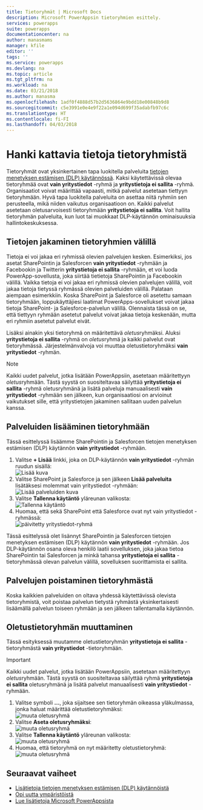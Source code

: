 ```yaml
---
title: Tietoryhmät | Microsoft Docs
description: Microsoft PowerAppsin tietoryhmien esittely.
services: powerapps
suite: powerapps
documentationcenter: na
author: manasmams
manager: kfile
editor: ''
tags: ''
ms.service: powerapps
ms.devlang: na
ms.topic: article
ms.tgt_pltfrm: na
ms.workload: na
ms.date: 03/21/2018
ms.author: manasma
ms.openlocfilehash: 1adf0f4888d57b2d5636864e9bdd18e00848b9d8
ms.sourcegitcommit: c5e3991e0e4e9f22a1e094d699f35adabfb97c6c
ms.translationtype: HT
ms.contentlocale: fi-FI
ms.lasthandoff: 04/03/2018
---
```

# <a name="learn-all-about-data-groups"></a>Hanki kattavia tietoja tietoryhmistä
Tietoryhmät ovat yksinkertainen tapa luokitella palveluita [tietojen menetyksen estämisen (DLP) käytännössä](prevent-data-loss.md). Kaksi käytettävissä olevaa tietoryhmää ovat **vain yritystiedot** -ryhmä ja **yritystietoja ei sallita** -ryhmä. Organisaatiot voivat määrittää vapaasti, mitkä palvelut asetetaan tiettyyn tietoryhmään. Hyvä tapa luokitella palveluita on asettaa niitä ryhmiin sen perusteella, mikä niiden vaikutus organisaatioon on. Kaikki palvelut asetetaan oletusarvoisesti tietoryhmään **yritystietoja ei sallita**. Voit hallita tietoryhmän palveluita, kun luot tai muokkaat DLP-käytännön ominaisuuksia hallintokeskuksessa.

## <a name="how-data-is-shared-between-data-groups"></a>Tietojen jakaminen tietoryhmien välillä
Tietoja ei voi jakaa eri ryhmissä olevien palvelujen kesken. Esimerkiksi, jos asetat SharePointin ja Salesforcen **vain yritystiedot** -ryhmään ja Facebookin ja Twitterin **yritystietoja ei sallita** -ryhmään, et voi luoda PowerApp-sovellusta, joka siirtää tietietoja SharePointin ja Facebookin välillä. Vaikka tietoja ei voi jakaa eri ryhmissä olevien palvelujen välillä, voit jakaa tietoja tietyssä ryhmässä olevien palveluiden välillä. Palataan aiempaan esimerkkiin. Koska SharePoint ja Salesforce oli asetettu samaan tietoryhmään, loppukäyttäjiesi laatimat PowerApps-sovellukset voivat jakaa tietoja SharePoint- ja Salesforce-palvelun välillä. Olennaista tässä on se, että tiettyyn ryhmään asetetut palvelut voivat jakaa tietoja keskenään, mutta eri ryhmiin asetetut palvelut eivät.

Lisäksi ainakin yksi tietoryhmä on määritettävä *oletus*ryhmäksi. Aluksi **yritystietoja ei sallita** -ryhmä on *oletus*ryhmä ja kaikki palvelut ovat tietoryhmässä. Järjestelmänvalvoja voi muuttaa oletustietoryhmäksi **vain yritystiedot** -ryhmän. 

> [!NOTE]
> Kaikki uudet palvelut, jotka lisätään PowerAppsiin, asetetaan määritettyyn *oletus*ryhmään. Tästä syystä on suositeltavaa säilyttää **yritystietoja ei sallita** -ryhmä oletusryhmänä ja lisätä palveluja manuaalisesti **vain yritystiedot** -ryhmään sen jälkeen, kun organisaatiosi on arvioinut vaikutukset sille, että yritystietojen jakaminen sallitaan uuden palvelun kanssa.

## <a name="add-services-to-a-data-group"></a>Palveluiden lisääminen tietoryhmään
Tässä esittelyssä lisäämme SharePointin ja Salesforcen tietojen menetyksen estämisen (DLP) käytännön **vain yritystiedot** -ryhmään.

1. Valitse **+ Lisää** linkki, joka on DLP-käytännön **vain yritystiedot** -ryhmän ruudun sisällä:    
   ![Lisää kuva](./media/introduction-to-data-groups/add-to-data-group-1.png)  
2. Valitse SharePoint ja Salesforce ja sen jälkeen **Lisää palveluita** lisätäksesi molemmat vain yritystiedot -ryhmään:    
   ![Lisää palveluiden kuva](./media/introduction-to-data-groups/add-to-data-group-2.png)  
3. Valitse **Tallenna käytäntö** yläreunan valikosta:  
   ![Tallenna käytäntö](./media/introduction-to-data-groups/add-to-data-group-4.png)
4. Huomaa, että sekä SharePoint että Salesforce ovat nyt vain yritystiedot -ryhmässä:  
   ![päivitetty yritystiedot-ryhmä](./media/introduction-to-data-groups/add-to-data-group-3.png)   

Tässä esittelyssä olet lisännyt SharePointin ja Salesforcen tietojen menetyksen estämisen (DLP) käytännön **vain yritystiedot** -ryhmään. Jos DLP-käytännön osana oleva henkilö laatii sovelluksen, joka jakaa tietoa SharePointin tai Salesforcen ja minkä tahansa **yritystietoja ei sallita** -tietoryhmässä olevan palvelun välillä, sovelluksen suorittamista ei sallita.

## <a name="remove-services-from-a-data-group"></a>Palvelujen poistaminen tietoryhmästä
Koska kaikkien palveluiden on oltava yhdessä käytettävissä olevista tietoryhmistä, voit poistaa palvelun tietystä ryhmästä yksinkertaisesti lisäämällä palvelun toiseen ryhmään ja sen jälkeen tallentamalla käytännön.  

## <a name="change-the-default-data-group"></a>Oletustietoryhmän muuttaminen
Tässä esityksessä muutamme oletustietoryhmän **yritystietoja ei sallita** -tietoryhmästä **vain yritystiedot** -tietoryhmään.  

> [!IMPORTANT]
> Kaikki uudet palvelut, jotka lisätään PowerAppsiin, asetetaan määritettyyn *oletus*ryhmään. Tästä syystä on suositeltavaa säilyttää ryhmä **yritystietoja ei sallita** oletusryhmänä ja lisätä palvelut manuaalisesti **vain yritystiedot** -ryhmään.

1. Valitse symboli **...**, joka sijaitsee sen tietoryhmän oikeassa yläkulmassa, jonka haluat määrittää oletustietoryhmäksi:    
   ![muuta oletusryhmä](./media/introduction-to-data-groups/default-data-group-0.png)  
2. Valitse **Aseta oletusryhmäksi**:  
   ![muuta oletusryhmä](./media/introduction-to-data-groups/default-data-group-1.png)   
3. Valitse **Tallenna käytäntö** yläreunan valikosta:  
   ![muuta oletusryhmä](./media/introduction-to-data-groups/add-to-data-group-4.png)
4. Huomaa, että tietoryhmä on nyt määritetty oletustietoryhmä:  
   ![muuta oletusryhmä](./media/introduction-to-data-groups/default-data-group-2.png)   

## <a name="next-steps"></a>Seuraavat vaiheet
* [Lisätietoja tietojen menetyksen estämisen (DLP) käytännöistä](prevent-data-loss.md)
* [Opi uutta ympäristöistä](environments-overview.md)
* [Lue lisätietoja Microsoft PowerAppsista](../maker/canvas-apps/getting-started.md)
